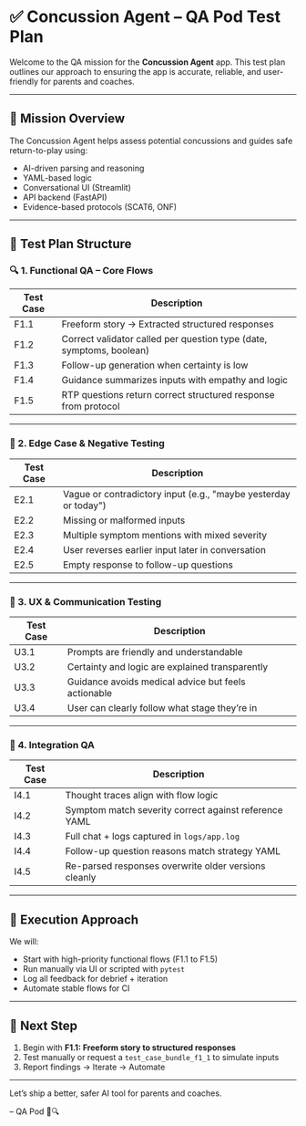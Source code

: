 # ✅ Concussion Agent – QA Pod Test Plan

Welcome to the QA mission for the **Concussion Agent** app. This test plan outlines our approach to ensuring the app is accurate, reliable, and user-friendly for parents and coaches.

---

## 🎯 Mission Overview

The Concussion Agent helps assess potential concussions and guides safe return-to-play using:
- AI-driven parsing and reasoning
- YAML-based logic
- Conversational UI (Streamlit)
- API backend (FastAPI)
- Evidence-based protocols (SCAT6, ONF)

---

## 🧪 Test Plan Structure

### 🔍 1. Functional QA – Core Flows

| Test Case | Description |
|-----------|-------------|
| F1.1 | Freeform story → Extracted structured responses |
| F1.2 | Correct validator called per question type (date, symptoms, boolean) |
| F1.3 | Follow-up generation when certainty is low |
| F1.4 | Guidance summarizes inputs with empathy and logic |
| F1.5 | RTP questions return correct structured response from protocol |

---

### 🚨 2. Edge Case & Negative Testing

| Test Case | Description |
|-----------|-------------|
| E2.1 | Vague or contradictory input (e.g., "maybe yesterday or today") |
| E2.2 | Missing or malformed inputs |
| E2.3 | Multiple symptom mentions with mixed severity |
| E2.4 | User reverses earlier input later in conversation |
| E2.5 | Empty response to follow-up questions |

---

### 🎨 3. UX & Communication Testing

| Test Case | Description |
|-----------|-------------|
| U3.1 | Prompts are friendly and understandable |
| U3.2 | Certainty and logic are explained transparently |
| U3.3 | Guidance avoids medical advice but feels actionable |
| U3.4 | User can clearly follow what stage they’re in |

---

### 🧰 4. Integration QA

| Test Case | Description |
|-----------|-------------|
| I4.1 | Thought traces align with flow logic |
| I4.2 | Symptom match severity correct against reference YAML |
| I4.3 | Full chat + logs captured in `logs/app.log` |
| I4.4 | Follow-up question reasons match strategy YAML |
| I4.5 | Re-parsed responses overwrite older versions cleanly |

---

## 🧭 Execution Approach

We will:
- Start with high-priority functional flows (F1.1 to F1.5)
- Run manually via UI or scripted with `pytest`
- Log all feedback for debrief + iteration
- Automate stable flows for CI

---

## 🧠 Next Step

1. Begin with **F1.1: Freeform story to structured responses**
2. Test manually or request a `test_case_bundle_f1_1` to simulate inputs
3. Report findings → Iterate → Automate

---

Let’s ship a better, safer AI tool for parents and coaches.

– QA Pod 🧠🔍